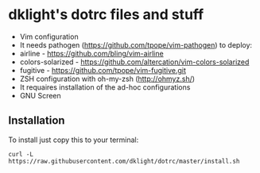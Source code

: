 dklight's dotrc files and stuff
===============================

 * Vim configuration
  * It needs pathogen (https://github.com/tpope/vim-pathogen) to deploy:
   * airline - https://github.com/bling/vim-airline
   * colors-solarized - https://github.com/altercation/vim-colors-solarized
   * fugitive - https://github.com/tpope/vim-fugitive.git
 * ZSH configuration with oh-my-zsh (http://ohmyz.sh/)
  * It requaires installation of the ad-hoc configurations
 * GNU Screen


Installation
------------

To install just copy this to your terminal:

    curl -L https://raw.githubusercontent.com/dklight/dotrc/master/install.sh
